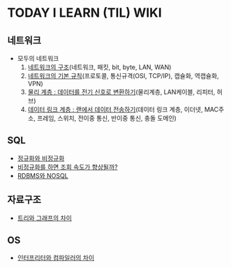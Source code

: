 # TODAY I LEARN (TIL) WIKI
 
## 네트워크
 
- 모두의 네트워크
  1. [네트워크의 구조](https://github.com/insun-kang/TIL/blob/main/%EB%84%A4%ED%8A%B8%EC%9B%8C%ED%81%AC/%EB%84%A4%ED%8A%B8%EC%9B%8C%ED%81%AC%EC%9D%98%20%EA%B5%AC%EC%A1%B0.md)(네트워크, 패킷, bit, byte, LAN, WAN)
  2. [네트워크의 기본 규칙](https://github.com/insun-kang/TIL/blob/main/%EB%84%A4%ED%8A%B8%EC%9B%8C%ED%81%AC/%EB%84%A4%ED%8A%B8%EC%9B%8C%ED%81%AC%EC%9D%98%20%EA%B8%B0%EB%B3%B8%20%EA%B7%9C%EC%B9%99.md)(프로토콜, 통신규격(OSI, TCP/IP), 캡슐화, 역캡슐화, VPN)
  3. [물리 계층 : 데이터를 전기 신호로 변환하기](https://github.com/insun-kang/TIL/blob/main/%EB%84%A4%ED%8A%B8%EC%9B%8C%ED%81%AC/%EB%AC%BC%EB%A6%AC%EA%B3%84%EC%B8%B5.md)(물리계층, LAN케이블, 리피터, 허브)
  4. [데이터 링크 계층 : 랜에서 데이터 전송하기](https://github.com/insun-kang/TIL/blob/main/%EB%84%A4%ED%8A%B8%EC%9B%8C%ED%81%AC/%EB%8D%B0%EC%9D%B4%ED%84%B0%20%EB%A7%81%ED%81%AC%20%EA%B3%84%EC%B8%B5.md)(데이터 링크 계층, 이더넷, MAC주소, 프레임, 스위치, 전이중 통신, 반이중 통신, 충돌 도메인)

## SQL

- [정규화와 비정규화](https://github.com/insun-kang/TIL/blob/main/SQL/%EC%A0%95%EA%B7%9C%ED%99%94%EC%99%80%20%EB%B9%84%EC%A0%95%EA%B7%9C%ED%99%94.md)
- [비정규화를 하면 조회 속도가 향상될까?](https://github.com/insun-kang/TIL/blob/main/SQL/%EB%B9%84%EC%A0%95%EA%B7%9C%ED%99%94%EB%A5%BC%20%ED%95%98%EB%A9%B4%20%EC%A1%B0%ED%9A%8C%20%EC%86%8D%EB%8F%84%EA%B0%80%20%ED%96%A5%EC%83%81%EB%90%A0%EA%B9%8C.md)
- [RDBMS와 NOSQL]()

## 자료구조

- [트리와 그래프의 차이](https://github.com/insun-kang/TIL/blob/main/%EC%9E%90%EB%A3%8C%EA%B5%AC%EC%A1%B0/%ED%8A%B8%EB%A6%AC%EC%99%80%20%EA%B7%B8%EB%9E%98%ED%94%84%EC%9D%98%20%EC%B0%A8%EC%9D%B4.md)

## OS

- [인터프리터와 컴파일러의 차이](https://github.com/insun-kang/TIL/blob/main/OS/%EC%9D%B8%ED%84%B0%ED%94%84%EB%A6%AC%ED%84%B0%EC%99%80%20%EC%BB%B4%ED%8C%8C%EC%9D%BC%EB%9F%AC%EC%9D%98%20%EC%B0%A8%EC%9D%B4.md)
